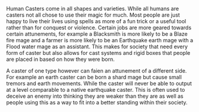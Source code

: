 Human Casters come in all shapes and varieties. While all humans are casters not all chose to use their magic for much. Most people are just happy to live their lives using spells as more of a fun trick or a useful tool rather than for conquest or violence. Certain jobs are more geared towards certain attunements, for example a Blacksmith is more likely to be a Blaze fire mage and a farmer is more likely to be an Earthquake earth mage with a Flood water mage as an assistant. This makes for society that need every form of caster but also allows for cast systems and rigid boxes that people are placed in based on how they were born.

A caster of one type however can faien an attunement of a different side. For example an earth caster can be born a shard mage but cause small tremors and earth movements. While the caster will never be able to output at a level comparable to a native earthquake caster. This is often used to deceive an enemy into thinking they are weaker than they are as well as people using this as a way to fit into a better standing within their society.  